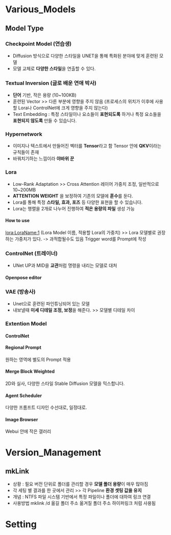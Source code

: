 # Various_Models
## Model Type
### Checkpoint Model (연습생)
- Diffusion 방식으로 다양한 스타일을 UNET을 통해 특화된 분야에 맞게 훈련된 모델
- 모델 교체로 **다양한 스타일**을 연출할 수 있다.
### Textual Inversion (글로 배운 연애 박사)
- **단어** 기반, 작은 용량 (10~100KB)
- 훈련된 Vector >> 다른 부분에 영향을 주지 않음 (프로세스의 위치가 이후에 사용할 Lora나 ControlNet에 크게 영향을 주지 않는다)
- Text Embedding : 특정 스타일이나 요소들이 **표현되도록** 하거나 특정 요소들을 **표현되지 않도록** 만들 수 있습니다.
### Hypernetwork
- 이미지나 텍스트에서 만들어진 벡터를 **Tensor**라고 함
	Tensor 안에 **QKV**이라는 규칙들이 존재
- 바꿔치기하는 느낌이라 **야바위 꾼**
### Lora
- Low-Rank Adaptation >> Cross Attention 레이어 가중치 조정, 일반적으로 10~200MB
- **ATTENTION WEIGHT** 을 보정하여 기존의 모델에 **훈수**를 둔다.
- Lora를 통해 특정 **스타일, 효과, 포즈** 등 다양한 표현을 할 수 있습니다.
- Lora는 행렬을 2개로 나누어 진행하여 **적은 용량의 파일** 생성 가능
#### How to use
<lora:LoraName:1> 
(Lora Model 이름, 적용할 Lora의 가중치) >> Lora 모델별로 권장하는 가중치가 있다. -> 과적합될수도 있음
Trigger word를 Prompt에 작성
### ControlNet (트레이너)
- UNet UP과 MID을 **교관**처럼 명령을 내리는 모델로 대처
#### Openpose editor
### VAE (방송사)
- Unet으로 훈련된 파인튜닝되어 있는 모델
- 내보낼때 **미세 디테일 조정, 보정**을 해준다. >> 모델별 디테일 차이
### Extention Model
#### ControlNet
#### Regional Prompt
원하는 영역에 별도의 Prompt 적용
#### Merge Block Weighted
2D와 실사, 다양한 스타일 Stable Diffusion 모델을 믹스합니다.
#### Agent Scheduler
다양한 프롬프트 디자인 수선대로, 일정대로.
#### Image Browser
Webui 안에 작은 갤러리

# Version_Management
## mkLink
- 상황 : 필요 버전 단위로 폴더를 관리할 경우 **모델 폴더 용량**이 매우 많아짐
- 각 세팅 별 결과를 한 곳에서 관리 >> 각 Pipeline **환경 셋팅 값을 유지**
- 개념 : NTFS 파일 시스템 기반에서 특정 파일이나 폴더에 대하여 링크 연결
- 사용방법
	mklink /d 옮길 폴더 주소  옮겨질 폴더 주소
	하이퍼링크 처럼 사용됨

# Setting